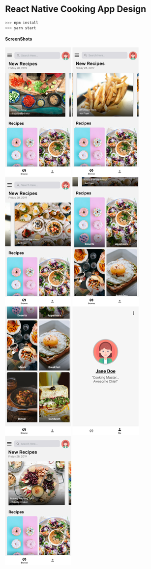 # React Native Cooking App Design

```javascript
>>> npm install
>>> yarn start
```

#### ScreenShots

<img width="215" height="419"
     src="https://github.com/InSertCod3/cooking_react_native/blob/master/screenshots/Screenshot_1.png">
<img width="215" height="419"
     src="https://github.com/InSertCod3/cooking_react_native/blob/master/screenshots/Screenshot_2.png">
<img width="215" height="419"
     src="https://github.com/InSertCod3/cooking_react_native/blob/master/screenshots/Screenshot_3.png">
<img width="215" height="419"
     src="https://github.com/InSertCod3/cooking_react_native/blob/master/screenshots/Screenshot_4.png">
<img width="215" height="419"
     src="https://github.com/InSertCod3/cooking_react_native/blob/master/screenshots/Screenshot_5.png">
<img width="215" height="419"
     src="https://github.com/InSertCod3/cooking_react_native/blob/master/screenshots/Screenshot_6.png">
<img width="215" height="419"
     src="https://github.com/InSertCod3/cooking_react_native/blob/master/screenshots/Screenshot_7.png">
